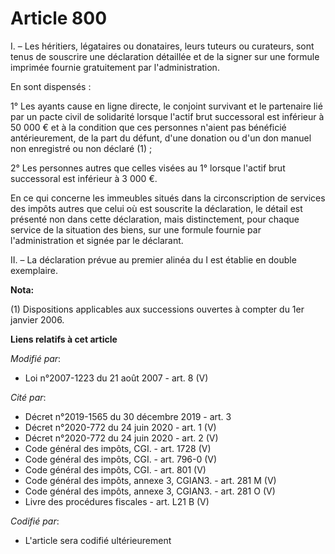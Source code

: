 # Article 800

I. – Les héritiers, légataires ou donataires, leurs tuteurs ou curateurs, sont tenus de souscrire une déclaration détaillée
et de la signer sur une formule imprimée fournie gratuitement par l'administration.

En sont dispensés :

1° Les ayants cause en ligne directe, le conjoint survivant et le partenaire lié par un pacte civil de solidarité lorsque
l'actif brut successoral est inférieur à 50 000 € et à la condition que ces personnes n'aient pas bénéficié antérieurement,
de la part du défunt, d'une donation ou d'un don manuel non enregistré ou non déclaré (1) ;

2° Les personnes autres que celles visées au 1° lorsque l'actif brut successoral est inférieur à 3 000 €.

En ce qui concerne les immeubles situés dans la circonscription de services des impôts autres que celui où est souscrite la
déclaration, le détail est présenté non dans cette déclaration, mais distinctement, pour chaque service de la situation des
biens, sur une formule fournie par l'administration et signée par le déclarant.

II. – La déclaration prévue au premier alinéa du I est établie en double exemplaire.

**Nota:**

(1) Dispositions applicables aux successions ouvertes à compter du 1er janvier 2006.

**Liens relatifs à cet article**

_Modifié par_:

  - Loi n°2007-1223 du 21 août 2007 - art. 8 (V)

_Cité par_:

  - Décret n°2019-1565 du 30 décembre 2019 - art. 3
  - Décret n°2020-772 du 24 juin 2020 - art. 1 (V)
  - Décret n°2020-772 du 24 juin 2020 - art. 2 (V)
  - Code général des impôts, CGI. - art. 1728 (V)
  - Code général des impôts, CGI. - art. 796-0 (V)
  - Code général des impôts, CGI. - art. 801 (V)
  - Code général des impôts, annexe 3, CGIAN3. - art. 281 M (V)
  - Code général des impôts, annexe 3, CGIAN3. - art. 281 O (V)
  - Livre des procédures fiscales - art. L21 B (V)

_Codifié par_:

  - L'article sera codifié ultérieurement
